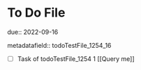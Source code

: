 # To Do File

due:: 2022-09-16

metadatafield:: todoTestFile_1254_16

- [ ] Task of todoTestFile_1254 1 [[Query me]]
